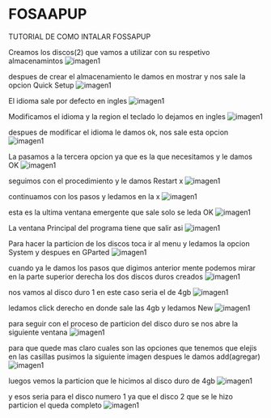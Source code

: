 # FOSAAPUP
TUTORIAL DE COMO INTALAR FOSSAPUP

Creamos los discos(2) que vamos a utilizar con su respetivo almacenamintos
![imagen1](img/inta1.jpeg)

despues de crear el almacenamiento le damos en mostrar y nos sale la opcion Quick Setup
![imagen1](img/inta222.jpeg)

El idioma sale por defecto en ingles
![imagen1](img/inta2.jpeg)

Modificamos el idioma y la region el teclado lo dejamos en ingles
![imagen1](img/inta3.jpeg)

despues de modificar el idioma le damos ok, nos sale esta opcion 
![imagen1](img/inta9.jpeg)

La pasamos a la tercera opcion ya que es la que necesitamos y le damos OK
![imagen1](img/inta22.jpeg) 

seguimos con el procedimiento y le damos  Restart x
![imagen1](img/inta5.jpeg) 

continuamos con los pasos y ledamos en la x
![imagen1](img/inta6.jpeg)

 esta es la ultima ventana emergente que sale solo se leda OK
 ![imagen1](img/inta4.jpeg)

 La ventana Principal del programa tiene que salir asi
 ![imagen1](img/inta7.jpeg)

 Para hacer la particion de los discos toca ir al menu y ledamos la opcion System y despues en GParted
 ![imagen1](img/inta8.jpeg)

cuando ya le damos los pasos que digimos anterior mente podemos mirar en la parte superior derecha los dos discos duros creados 
![imagen1](img/inta10.jpeg)

nos vamos al disco duro 1 en este caso seria el de 4gb
![imagen1](img/inta11.jpeg)

ledamos click derecho en donde sale las 4gb y ledamos New
![imagen1](img/inta12.jpeg)

para seguir con el proceso de particion del disco duro se nos abre la siguiente ventana
![imagen1](img/inta13.jpeg)

para que quede mas claro cuales son las opciones que tenemos que elejis en las casillas pusimos la siguiente imagen despues le damos add(agregar)
![imagen1](img/inta16.jpeg)

luegos vemos la particion que le hicimos al disco duro de 4gb
![imagen1](img/inta14.jpeg)

y esos seria para el disco numero 1 ya que el disco 2 que se le hizo particion el queda completo
![imagen1](img/inta16.jpeg)